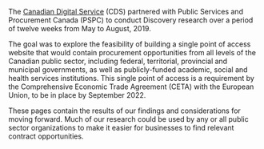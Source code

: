 The [Canadian Digital Service](https://digital.canada.ca) (CDS) partnered with Public Services and Procurement Canada (PSPC) to conduct Discovery research over a period of twelve weeks from May to August, 2019. 

The goal was to explore the feasibility of building a single point of access website that would contain procurement opportunities from all levels of the Canadian public sector, including federal, territorial, provincial and municipal governments, as well as publicly-funded academic, social and health services institutions. This single point of access is a requirement by the Comprehensive Economic Trade Agreement (CETA) with the European Union, to be in place by September 2022.

These pages contain the results of our findings and considerations for moving forward. Much of our research could be used by any or all public sector organizations to make it easier for businesses to find relevant contract opportunities.
